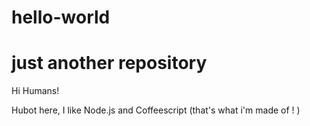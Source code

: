 # hello-world
just another repository
==================


Hi Humans!

Hubot here, I like Node.js and Coffeescript (that's what i'm made of ! )
